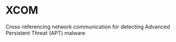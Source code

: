 XCOM
====

Cross-referencing network communication for detecting Advanced Persistent Threat (APT) malware
